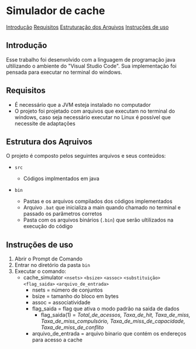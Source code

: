 # Simulador de cache

[Introdução](#introdução)
[Requisitos](#requisitos)
[Estruturação dos Arquivos](#estrura-dos-aqruivos)
[Instruções de uso](#instruções-de-uso)

## Introdução

Esse trabalho foi desenvolvido com a linguagem de programação java ultilizando o ambiente do "Visual Studio Code". Sua implementação foi pensada para executar no terminal do windows. 

## Requisitos

- É necessário que a JVM esteja instalado no computador
- O projeto foi projetado com arquivos que executam no terminal do windows, caso seja necessário executar no Linux é possível que necessite de adaptações

## Estrutura dos Aqruivos

O projeto é composto pelos seguintes arquivos e seus conteúdos:

- `src`
    - Códigos implmentados em java

- `bin`   
    - Pastas e os arquivos compilados dos códigos implementados
    - Arquivo `.bat` que inicializa a main quando chamado no terminal e passado os parâmetros corretos
    - Pasta com os arquivos binários (`.bin`) que serão ultilizados na execução do código 
 
## Instruções de uso

1. Abrir o Prompt de Comando
2. Entrar no diretório da pasta `bin`
3. Executar o comando:
    - cache_simulator `<nsets>` `<bsize>` `<assoc>` `<substituição>` `<flag_saida>` `<arquivo_de_entrada>`  
        - nsets = número de conjuntos
        - bsize = tamanho do bloco em bytes
        - assoc = associatividade
        - flag_saida = flag que ativa o modo padrão na saida de dados
            - flag_saida(1) = *Total_de_acessos, Taxa_de_hit, Taxa_de_miss, Taxa_de_miss_compulsório, Taxa_de_miss_de_capacidade, Taxa_de_miss_de_conflito*
        - arquivo_de_entrada = arquivo binario que contém os endereços para acesso a cache

